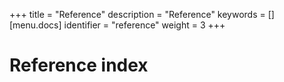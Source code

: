 +++
title = "Reference"
description = "Reference"
keywords = []
[menu.docs]
identifier = "reference"
weight = 3
+++

# Reference index
